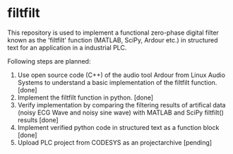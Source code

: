 # filtfilt

This repository is used to implement a functional zero-phase digital filter known as the 'filtfilt' function (MATLAB, SciPy, Ardour etc.) in structured text for an application in a industrial PLC.

Following steps are planned:
1) Use open source code (C++) of the audio tool Ardour from Linux Audio Systems to understand a basic implementation of the filtfilt function. [done]
2) Implement the filtfilt function in python. [done]
3) Verify implementation by comparing the filtering results of artifical data (noisy ECG Wave and noisy sine wave) with MATLAB and SciPy filtfilt() results [done]
4) Implement verified python code in structured text as a function block [done]
5) Upload PLC project from CODESYS as an projectarchive [pending]


